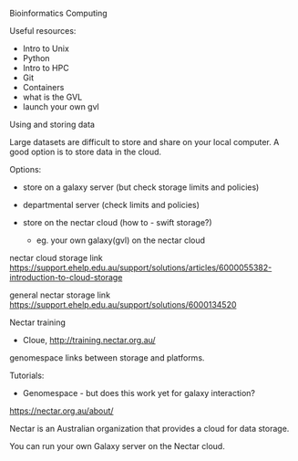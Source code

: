 
Bioinformatics Computing


Useful resources:

- Intro to Unix
- Python
- Intro to HPC
- Git
- Containers
- what is the GVL
- launch your own gvl





Using and storing data


Large datasets are difficult to store and share on your local computer. A good option is to store data in the cloud. 




Options:

- store on a galaxy server (but check storage limits and policies)

- departmental server (check limits and policies)

- store on the nectar cloud (how to - swift storage?)
  - eg. your own galaxy(gvl) on the nectar cloud




nectar cloud storage link
https://support.ehelp.edu.au/support/solutions/articles/6000055382-introduction-to-cloud-storage

general nectar storage link
https://support.ehelp.edu.au/support/solutions/6000134520



Nectar training
- Cloue,
http://training.nectar.org.au/




genomespace links between storage and platforms. 





Tutorials:

- Genomespace - but does this work yet for galaxy interaction? 









https://nectar.org.au/about/

Nectar is an Australian organization that provides a cloud for data storage. 

You can run your own Galaxy server on the Nectar cloud. 